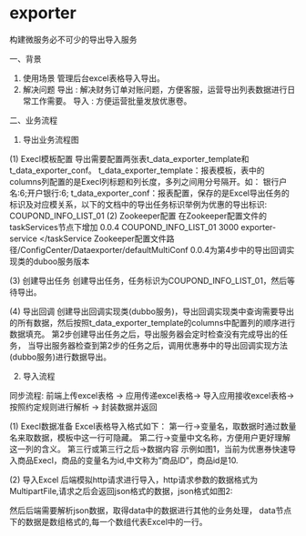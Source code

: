 # exporter
构建微服务必不可少的导出导入服务



一、背景

1.	使用场景
管理后台excel表格导入导出。
2.	解决问题
导出 : 解决财务订单对账问题，方便客服，运营导出列表数据进行日常工作需要。
导入 : 方便运营批量发放优惠卷。


二、业务流程
 
1. 导出业务流程图
 
(1) Execl模板配置
导出需要配置两张表t_data_exporter_template和t_data_exporter_conf。
t_data_exporter_template：报表模板，表中的columns列配置的是Execl列标题和列长度，多列之间用分号隔开。如： 银行户名:6;开户银行:6;
t_data_exporter_conf：报表配置，保存的是Excel导出任务的标识及对应模关系，以下的文档中的导出任务标识举例为优惠的导出标识:
COUPOND_INFO_LIST_01
(2) Zookeeper配置
在Zookeeper配置文件的taskServices节点下增加
<taskService>
  <version>0.0.4</version>
  <group>COUPOND_INFO_LIST_01</group>
  <timeOut>3000</timeOut>
  <application>exporter-service</application>
</taskService
Zookeeper配置文件路径/ConfigCenter/Dataexporter/defaultMultiConf
0.0.4为第4步中的导出回调实现类的duboo服务版本
 
 (3) 创建导出任务
创建导出任务，任务标识为COUPOND_INFO_LIST_01，然后等待导出。
 
(4) 导出回调
创建导出回调实现类(dubbo服务)，导出回调实现类中查询需要导出的所有数据，然后按照t_data_exporter_template的columns中配置列的顺序进行数据填充。
第2步创建导出任务之后，导出服务器会定时检查没有完成导出的任务，
当导出服务器检查到第2步的任务之后，调用优惠券中的导出回调实现方法(dubbo服务)进行数据导出。

2. 导入流程

同步流程: 
前端上传excel表格 -> 应用传递excel表格-> 导入应用接收excel表格->按照约定规则进行解析 -> 封装数据并返回

(1) Execl数据准备
Excel表格导入格式如下：
第一行->变量名，取数据时通过数量名来取数据，模板中这一行可隐藏。
第二行->变量中文名称，方便用户更好理解这一列的含义。
第三行或第三行之后->数据内容
示例如图1，当前为优惠券快速导入商品Execl，商品的变量名为id,中文称为”商品ID”，商品id是10.
 

(2) 导入Excel
后端模拟http请求进行导入，http请求参数的数据格式为MultipartFile,请求之后会返回json格式的数据，json格式如图2:
 


然后后端需要解析json数据，取得data中的数据进行其他的业务处理，
data节点下的数据是数组格式的,每一个数组代表Excel中的一行。





